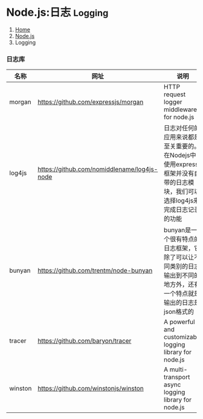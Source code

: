 # Node.js:日志 <small>Logging</small>

<ol class="breadcrumb"><li><a href="/">Home</a></li><li><a href="/server/nodejs/overview.md">Node.js</a></li><li class="active">Logging</li></ol>

### 日志库
|名称|网址|说明|
|------|------|------|
|morgan|https://github.com/expressjs/morgan|HTTP request logger middleware for node.js|
|log4js|https://github.com/nomiddlename/log4js-node|日志对任何的应用来说都是至关重要的。在Nodejs中使用express框架并没有自带的日志模块，我们可以选择log4js来完成日志记录的功能|
|bunyan|https://github.com/trentm/node-bunyan|bunyan是一个很有特点的日志框架，它除了可以让不同类别的日志输出到不同的地方外，还有一个特点就是输出的日志是json格式的|
|tracer|https://github.com/baryon/tracer|A powerful and customizable logging library for node.js|
|winston|https://github.com/winstonjs/winston|A multi-transport async logging library for node.js|

